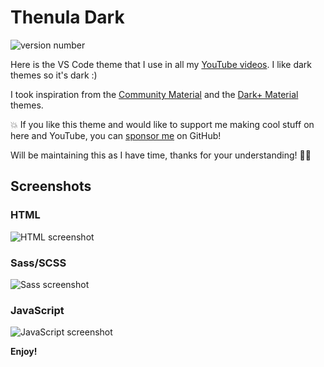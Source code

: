 # Thenula Dark

![version number](https://vsmarketplacebadge.apphb.com/version/codercoder.codercoder-dark-theme.svg)

Here is the VS Code theme that I use in all my [YouTube videos](https://www.youtube.com/thecodercoder). I like dark themes so it's dark :) 

I took inspiration from the [Community Material](https://marketplace.visualstudio.com/items?itemName=Equinusocio.vsc-community-material-theme) and the [Dark+ Material](https://marketplace.visualstudio.com/items?itemName=vangware.dark-plus-material) themes.

💥 If you like this theme and would like to support me making cool stuff on here and YouTube, you can [sponsor me](https://github.com/sponsors/thecodercoder) on GitHub!

Will be maintaining this as I have time, thanks for your understanding! 🙏🏽

## Screenshots

### HTML

![HTML screenshot](https://raw.githubusercontent.com/thecodercoder/codercoder-dark-theme/main/codercoder-dark-html.PNG)

### Sass/SCSS

![Sass screenshot](https://raw.githubusercontent.com/thecodercoder/codercoder-dark-theme/main/codercoder-dark-scss.PNG)

### JavaScript

![JavaScript screenshot](https://raw.githubusercontent.com/thecodercoder/codercoder-dark-theme/main/codercoder-dark-js.PNG)


**Enjoy!**
